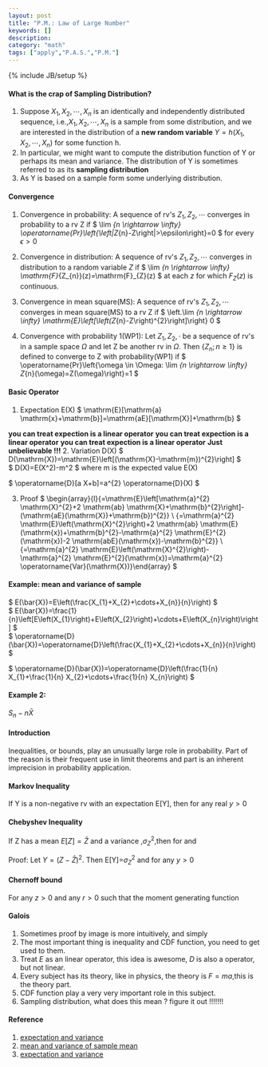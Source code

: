 ```yaml
---
layout: post
title: "P.M.: Law of Large Number"
keywords: []
description: 
category: "math"
tags: ["apply","P.A.S.","P.M."]
---
```

{% include JB/setup %}

#### What is the crap of Sampling Distribution?
1. Suppose $X_1,X_2,\cdots,X_n$ is an identically and independently distributed
   sequence, i.e.,$X_1,X_2,\cdots,X_n$ is a sample from some distribution, and
   we are interested in the distribution of a **new random variable** $Y=h(X_1,X_2,\cdots,X_n)$ for
   some function h.
2. In particular, we might want to compute the distribution function of Y or
   perhaps its mean and variance. The distribution of Y is sometimes referred to
   as its **sampling distribution**
3. As Y is based on a sample form some underlying distribution.


#### Convergence
1. Convergence in probability:
A sequence of rv's $Z_1,Z_2,\cdots$ converges in probability to a rv Z if $ \lim _{n \rightarrow
\infty} \operatorname{Pr}\left\{\left|Z_{n}-Z\right|>\epsilon\right\}=0 $ for every $\epsilon > 0$
2. Convergence in distribution:
A sequence of rv's $Z_1,Z_2,\cdots$ converges in distribution to a random variable $Z$ if $ \lim _{n
\rightarrow \infty} \mathrm{F}_{Z_{n}}(z)=\mathrm{F}_{Z}(z) $
at each $z$ for which $F_Z(z)$ is continuous.

3. Convergence in mean square(MS): A sequence of rv's $Z_1,Z_2,\cdots$ converges
   in mean square(MS) to a rv Z if $ \left.\lim _{n \rightarrow \infty}
   \mathrm{E}\left[\left(Z_{n}-Z\right)^{2}\right]\right\} 0 $

4. Convergence with probability 1(WP1):
Let $Z_1,Z_2,\cdot$ be a sequence of rv's in a sample space $\Omega$ and let Z
be another rv in $\Omega$. Then $\{ Z_n; n\geq 1\}$ is defined to converge to Z
with probability(WP1) if 
$
\operatorname{Pr}\left\{\omega \in \Omega: \lim _{n \rightarrow \infty}
Z_{n}(\omega)=Z(\omega)\right\}=1
$



#### Basic Operator
1. Expectation E(X)
$
\mathrm{E}[\mathrm{a} \mathrm{x}+\mathrm{b}]=\mathrm{aE}[\mathrm{X}]+\mathrm{b}
$

**you can treat expection is a linear operator**
**you can treat expection is a linear operator**
**you can treat expection is a linear operator**
**Just unbelievable !!!**
2. Variation D(X)
$
D(\mathrm{X})=\mathrm{E}\left[(\mathrm{X}-\mathrm{m})^{2}\right]
$ <br />
$
D(X)=E(X^2)-m^2 
$
where m is the expected value E(X)

$
\operatorname{D}[a X+b]=a^{2} \operatorname{D}(X)
$

3. Proof
$
\begin{array}{l}{=\mathrm{E}\left[\mathrm{a}^{2} \mathrm{X}^{2}+2 \mathrm{ab}
\mathrm{X}+\mathrm{b}^{2}\right]-(\mathrm{aE}(\mathrm{X})+\mathrm{b})^{2}} \\
{=\mathrm{a}^{2} \mathrm{E}\left(\mathrm{X}^{2}\right)+2 \mathrm{ab}
\mathrm{E}(\mathrm{x})+\mathrm{b}^{2}-\mathrm{a}^{2}
\mathrm{E}^{2}(\mathrm{x})-2 \mathrm{abE}(\mathrm{x})-\mathrm{b}^{2}} \\
{=\mathrm{a}^{2} \mathrm{E}\left(\mathrm{X}^{2}\right)-\mathrm{a}^{2}
\mathrm{E}^{2}(\mathrm{x})=\mathrm{a}^{2}
\operatorname{Var}(\mathrm{X})}\end{array}
$

#### Example: mean and variance of sample 
$
E(\bar{X})=E\left(\frac{X_{1}+X_{2}+\cdots+X_{n}}{n}\right)
$
<br />
$
E(\bar{X})=\frac{1}{n}\left[E\left(X_{1}\right)+E\left(X_{2}\right)+\cdots+E\left(X_{n}\right)\right]
$
<br />
$
\operatorname{D}(\bar{X})=\operatorname{D}\left(\frac{X_{1}+X_{2}+\cdots+X_{n}}{n}\right)
$
<br />

$
\operatorname{D}(\bar{X})=\operatorname{D}\left(\frac{1}{n}
X_{1}+\frac{1}{n} X_{2}+\cdots+\frac{1}{n} X_{n}\right)
$
<br />

#### Example 2:
$S_n-n\bar{X}$





#### Introduction
Inequalities, or bounds, play an unusually large role in probability. Part of
the reason is their frequent use in limit theorems and part is an inherent
imprecision in probability application.

#### Markov Inequality
If Y is a non-negative rv with an expectation E[Y], then for any real $y>0$

#### Chebyshev Inequality
If Z has a mean $E[Z]=\bar{Z}$ and a variance ,$\sigma_{Z}^2$,then for and

Proof: Let $Y=(Z-\bar{Z})^2$. Then E[Y]=$\sigma_{Z}^2$ and for any $y>0$

#### Chernoff bound
For any $z>0$ and any $r>0$ such that the moment generating function 


#### Galois
1. Sometimes proof by image is more intuitively, and simply
2. The most important thing is inequality and CDF function, you need to get used
   to them.
3. Treat $E$ as an linear operator, this idea is awesome, $D$ is also a
   operator, but not linear.
4. Every subject has its theory, like in physics, the theory is $F=ma$,this is
   the theory part. 
5. CDF function play a very very important role in this subject.
6. Sampling distribution, what does this mean ?  figure it out !!!!!!!

#### Reference
1. [expectation and variance](https://revisionmaths.com/advanced-level-maths-revision/statistics/expectation-and-variance)
2. [mean and variance of sample
   mean](https://newonlinecourses.science.psu.edu/stat414/node/167/)
3. [expectation and variance](https://www.stat.auckland.ac.nz/~fewster/325/notes/ch3.pdf)

